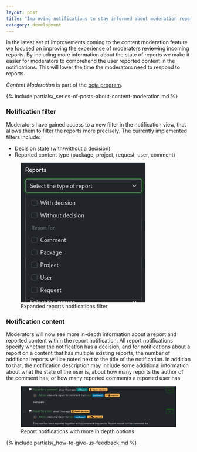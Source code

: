 ```yaml
---
layout: post
title: "Improving notifications to stay informed about moderation reports"
category: development
---
```


In the latest set of improvements coming to the content moderation feature we focused on improving the experience of moderators reviewing incoming reports. By including more information about the state of reports we make it easier for moderators to comprehend the user reported content in the notifications. This will lower the time the moderators need to respond to reports.

*Content Moderation* is part of the [beta program](/2018/10/04/the-beta-program/).

{% include partials/_series-of-posts-about-content-moderation.md %}

### Notification filter

Moderators have gained access to a new filter in the notification view, that allows them to filter the reports more precisely. The currently implemented filters include:

* Decision state (with/without a decision)
* Reported content type (package, project, request, user, comment)

<figure>
  <img src="/images/posts/sprint_172/notification-filter.png" alt="Reports notifications filter" />
  <figcaption>Expanded reports notifications filter</figcaption>
</figure>

### Notification content

Moderators will now see more in-depth information about a report and reported content within the report notification. All report notifications specify whether the notification has a decision, and for notifications about a report on a content that has multiple existing reports, the number of additional reports will be noted next to the title of the notification. In addition to that, the notification description may include some additional information about what the state of the user is, about how many reports the author of the comment has, or how many reported comments a reported user has.

<figure>
  <img src="/images/posts/sprint_172/notification-content.png" alt="Two report notifications" />
  <figcaption>Report notifications with more in depth options</figcaption>
</figure>


{% include partials/_how-to-give-us-feedback.md %}
